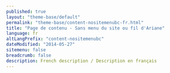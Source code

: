 ```yaml
---
published: true
layout: "theme-base/default"
permalink: "theme-base/content-nositemenubc-fr.html"
title: "Page de contenu - Sans menu du site ou fil d'Ariane"
language: fr
altLangPrefix: "content-nositemenubc"
dateModified: "2014-05-27"
sitemenu: false
breadcrumb: false
description: French description / Description en français
---
```


